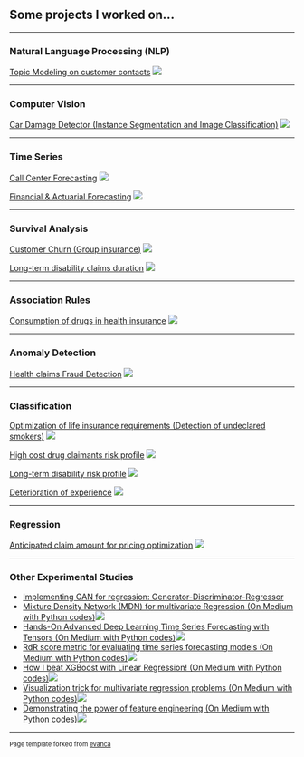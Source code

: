 ## Some projects I worked on...

---

### Natural Language Processing (NLP)
[Topic Modeling on customer contacts](/nlp_topic)
<img src="images/nlp_topic2.png?raw=true"/>

---

### Computer Vision
[Car Damage Detector (Instance Segmentation and Image Classification)](/image_car_damage)
<img src="images/image_car_damage.png?raw=true"/>

---

### Time Series
[Call Center Forecasting](/ts_call_center)
<img src="images/ts_call_center.png?raw=true"/>

[Financial & Actuarial Forecasting](/financial_ts)
<img src="images/financial_ts.png?raw=true"/>

---

### Survival Analysis
[Customer Churn (Group insurance)](/customer_churn)
<img src="images/customer_churn2.png?raw=true"/>

[Long-term disability claims duration](/lt_surv)
<img src="images/surv_funcs3.png?raw=true"/>

---

### Association Rules
[Consumption of drugs in health insurance](/sample_page)
<img src="images/dummy_thumbnail.jpg?raw=true"/>

---

### Anomaly Detection
[Health claims Fraud Detection](/anomaly_fraud)
<img src="images/anomaly_detect.png?raw=true"/>

---

### Classification
[Optimization of life insurance requirements (Detection of undeclared smokers)](/sample_page)
<img src="images/dummy_thumbnail.jpg?raw=true"/>

[High cost drug claimants risk profile](/sample_page)
<img src="images/dummy_thumbnail.jpg?raw=true"/>

[Long-term disability risk profile](/sample_page)
<img src="images/dummy_thumbnail.jpg?raw=true"/>

[Deterioration of experience](/sample_page)
<img src="images/dummy_thumbnail.jpg?raw=true"/>

---

### Regression
[Anticipated claim amount for pricing optimization](/sample_page)
<img src="images/dummy_thumbnail.jpg?raw=true"/>

---

### Other Experimental Studies
- [Implementing GAN for regression: Generator-Discriminator-Regressor](http://example.com/)
- [Mixture Density Network (MDN) for multivariate Regression (On Medium with Python codes)](https://medium.com/@dave.cote.msc/made-easy-mixture-density-network-for-multivariate-regression-49e576721b3/)<img src="images/article_mdn.png?raw=true"/>
- [Hands-On Advanced Deep Learning Time Series Forecasting with Tensors (On Medium with Python codes)](https://medium.com/@dave.cote.msc/hands-on-advanced-deep-learning-time-series-forecasting-with-tensors-7facae522f18/)<img src="images/article_dts.png?raw=true"/>
- [RdR score metric for evaluating time series forecasting models (On Medium with Python codes)](https://medium.com/@dave.cote.msc/rdr-score-metric-for-evaluating-time-series-forecasting-models-1c23f92f80e7/)<img src="images/article_rdr.png?raw=true"/>
- [How I beat XGBoost with Linear Regression! (On Medium with Python codes)](https://medium.com/@dave.cote.msc/demonstrating-the-power-of-feature-engineering-part-ii-how-i-beat-xgboost-with-linear-regression-e63aeb6a15f8/)<img src="images/article_xgb.png?raw=true"/>
- [Visualization trick for multivariate regression problems (On Medium with Python codes)](https://medium.com/@dave.cote.msc/visualization-trick-for-multivariate-regression-problems-5b3aa25ff2f8/)<img src="images/article_viz.png?raw=true"/>
- [Demonstrating the power of feature engineering (On Medium with Python codes)](https://medium.com/@dave.cote.msc/demonstrating-the-power-of-feature-engineering-part-i-7d5c0222d249/)<img src="images/article_fe.png?raw=true"/>
 






---
<p style="font-size:11px">Page template forked from <a href="https://github.com/evanca/quick-portfolio">evanca</a></p>
<!-- Remove above link if you don't want to attibute -->
